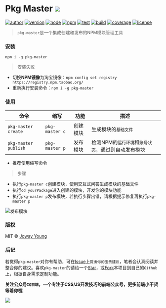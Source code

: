 # Pkg Master <img src="https://img.shields.io/badge/pkg--master-集成创建和发布的NPM模块管理工具-66f.svg">

[![author](https://img.shields.io/badge/author-JowayYoung-f66.svg)](https://github.com/JowayYoung/pkg-master)
[![version](https://img.shields.io/badge/version-0.0.4-f66.svg)](https://github.com/JowayYoung/pkg-master)
[![node](https://img.shields.io/badge/node-%3E%3D%2010.0.0-3c9.svg)](https://github.com/JowayYoung/pkg-master)
[![npm](https://img.shields.io/badge/npm-%3E%3D%205.6.0-3c9.svg)](https://github.com/JowayYoung/pkg-master)
[![test](https://img.shields.io/badge/test-passing-f90.svg)](https://github.com/JowayYoung/pkg-master)
[![build](https://img.shields.io/badge/build-passing-f90.svg)](https://github.com/JowayYoung/pkg-master)
[![coverage](https://img.shields.io/badge/coverage-100%25-09f.svg)](https://github.com/JowayYoung/pkg-master)
[![license](https://img.shields.io/badge/license-MIT-09f.svg)](https://github.com/JowayYoung/pkg-master)

> `pkg-master`是一个集成创建和发布的NPM模块管理工具

### 安装

`npm i -g pkg-master`

> 安装失败

- 切换**NPM镜像**为淘宝镜像：`npm config set registry https://registry.npm.taobao.org/`
- 重新执行安装命令：`npm i -g pkg-master`

### 使用

命令|缩写|功能|描述
-|-|-|-
`pkg-master create`|`pkg-master c`|创建模块|生成模块的`基础文件`
`pkg-master publish`|`pkg-master p`|发布模块|检测NPM的`运行环境`和`账号状态`，通过则自动发布模块

- 推荐使用缩写命令

> 步骤

- 执行`pkg-master c`创建模块，使用交互式问答生成模块的基础文件
- 执行`cd yourPackage`进入创建的模块，开发你的模块功能
- 执行`pkg-master p`发布模块，若执行步骤出错，请根据提示修复再执行`pkg-master p`

![发布模块](https://yangzw.vip/static/article/pkg-master/pkg-master.gif)

### 版权

MIT © [Joway Young](https://github.com/JowayYoung)

### 后记

若觉得`pkg-master`对你有帮助，可在[Issue](https://github.com/JowayYoung/pkg-master/issues)上`提出你的宝贵建议`，笔者会认真阅读并整合你的建议。喜欢`pkg-master`的请给一个[Star](https://github.com/JowayYoung/pkg-master)，或[Fork](https://github.com/JowayYoung/pkg-master)本项目到自己的`Github`上，根据自身需求定制功能。

**关注公众号`IQ前端`，一个专注于CSS/JS开发技巧的前端公众号，更多前端小干货等着你喔**

![](https://static.yangzw.vip/frontend/account/IQ前端公众号.jpg)
